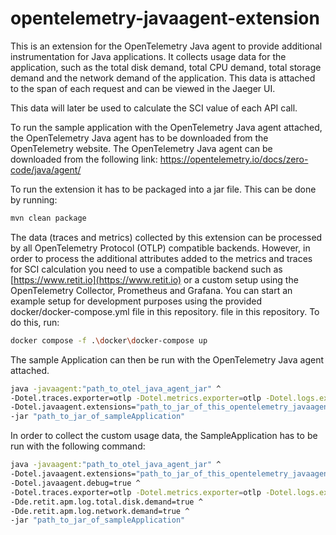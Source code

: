 # opentelemetry-javaagent-extension

This is an extension for the OpenTelemetry Java agent to provide additional instrumentation for Java applications. It collects 
usage data for the application, such as the total disk demand, total CPU demand, total storage demand and the network demand of the application.
This data is attached to the span of each request and can be viewed in the Jaeger UI.

This data will later be used to calculate the SCI value of each API call.

To run the sample application with the OpenTelemetry Java agent attached, the OpenTelemetry Java agent has to be downloaded from the OpenTelemetry website. The OpenTelemetry Java agent can be downloaded from the following link:
https://opentelemetry.io/docs/zero-code/java/agent/

To run the extension it has to be packaged into a jar file. This can be done by running:
    
```bash
mvn clean package
```

The data (traces and metrics) collected by this extension can be processed by all OpenTelemetry Protocol (OTLP) compatible 
backends. However, in order to process the additional attributes added to the metrics and traces for SCI calculation you 
need to use a compatible backend such as [https://www.retit.io](https://www.retit.io) or a custom setup using the 
OpenTelemetry Collector, Prometheus and Grafana. You can start an example setup for development purposes using the provided
docker/docker-compose.yml file in this repository. file in this repository.
To do this, run:

```bash 
docker compose -f .\docker\docker-compose up
```
The sample Application can then be run with the OpenTelemetry Java agent attached.
    
```bash
java -javaagent:"path_to_otel_java_agent_jar" ^
-Dotel.traces.exporter=otlp -Dotel.metrics.exporter=otlp -Dotel.logs.exporter=logging ^
-Dotel.javaagent.extensions="path_to_jar_of_this_opentelemetry_javaagent_extension" ^
-jar "path_to_jar_of_sampleApplication"
```

In order to collect the custom usage data, the SampleApplication has to be run with the following command:

```bash
java -javaagent:"path_to_otel_java_agent_jar" ^
-Dotel.javaagent.extensions="path_to_jar_of_this_opentelemetry_javaagent_extension" ^
-Dotel.javaagent.debug=true ^
-Dotel.traces.exporter=otlp -Dotel.metrics.exporter=otlp -Dotel.logs.exporter=logging ^
-Dde.retit.apm.log.total.disk.demand=true ^
-Dde.retit.apm.log.network.demand=true ^
-jar "path_to_jar_of_sampleApplication"
```
